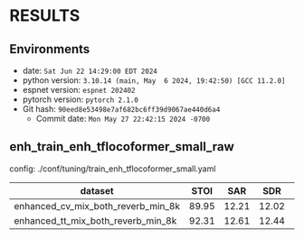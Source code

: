 <!--
Copyright (C) 2024 Mitsubishi Electric Research Laboratories (MERL)

SPDX-License-Identifier: Apache-2.0
-->

<!-- Generated by ./scripts/utils/show_enh_score.sh -->
# RESULTS
## Environments
- date: `Sat Jun 22 14:29:00 EDT 2024`
- python version: `3.10.14 (main, May  6 2024, 19:42:50) [GCC 11.2.0]`
- espnet version: `espnet 202402`
- pytorch version: `pytorch 2.1.0`
- Git hash: `90eed8e53498e7af682bc6ff39d9067ae440d6a4`
  - Commit date: `Mon May 27 22:42:15 2024 -0700`


## enh_train_enh_tflocoformer_small_raw

config: ./conf/tuning/train_enh_tflocoformer_small.yaml

|dataset|STOI|SAR|SDR|SIR|SI_SNR|
|---|---|---|---|---|---|
|enhanced_cv_mix_both_reverb_min_8k|89.95|12.21|12.02|27.52|10.98|
|enhanced_tt_mix_both_reverb_min_8k|92.31|12.61|12.44|27.97|11.43|
